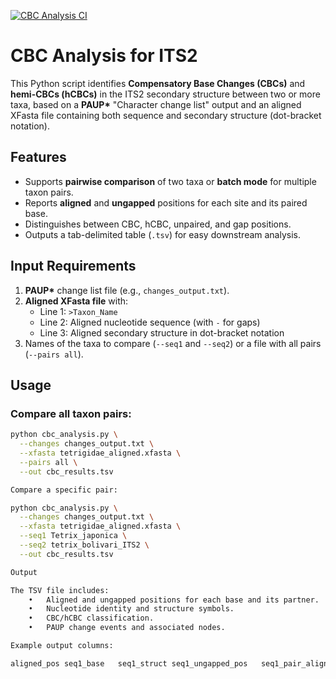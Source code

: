 [![CBC Analysis CI](https://github.com/alikoraykoc/ITS2-CBC-Analysis/actions/workflows/ci.yml/badge.svg)](https://github.com/alikoraykoc/ITS2-CBC-Analysis/actions/workflows/ci.yml)

# CBC Analysis for ITS2

This Python script identifies **Compensatory Base Changes (CBCs)** and **hemi-CBCs (hCBCs)** in the ITS2 secondary structure between two or more taxa, based on a **PAUP\*** "Character change list" output and an aligned XFasta file containing both sequence and secondary structure (dot-bracket notation).

## Features
- Supports **pairwise comparison** of two taxa or **batch mode** for multiple taxon pairs.
- Reports **aligned** and **ungapped** positions for each site and its paired base.
- Distinguishes between CBC, hCBC, unpaired, and gap positions.
- Outputs a tab-delimited table (`.tsv`) for easy downstream analysis.

## Input Requirements
1. **PAUP\*** change list file (e.g., `changes_output.txt`).
2. **Aligned XFasta file** with:
   - Line 1: `>Taxon_Name`
   - Line 2: Aligned nucleotide sequence (with `-` for gaps)
   - Line 3: Aligned secondary structure in dot-bracket notation
3. Names of the taxa to compare (`--seq1` and `--seq2`) or a file with all pairs (`--pairs all`).

## Usage

### Compare all taxon pairs:
```bash
python cbc_analysis.py \
  --changes changes_output.txt \
  --xfasta tetrigidae_aligned.xfasta \
  --pairs all \
  --out cbc_results.tsv

Compare a specific pair:

python cbc_analysis.py \
  --changes changes_output.txt \
  --xfasta tetrigidae_aligned.xfasta \
  --seq1 Tetrix_japonica \
  --seq2 tetrix_bolivari_ITS2 \
  --out cbc_results.tsv

Output

The TSV file includes:
	•	Aligned and ungapped positions for each base and its partner.
	•	Nucleotide identity and structure symbols.
	•	CBC/hCBC classification.
	•	PAUP change events and associated nodes.

Example output columns:

aligned_pos	seq1_base	seq1_struct	seq1_ungapped_pos	seq1_pair_aligned_pos	seq1_pair_ungapped_pos	seq1_pair_base	seq2_base	seq2_struct	seq2_ungapped_pos	seq2_pair_aligned_pos	seq2_pair_ungapped_pos	seq2_pair_base	type	change	nodes	events
